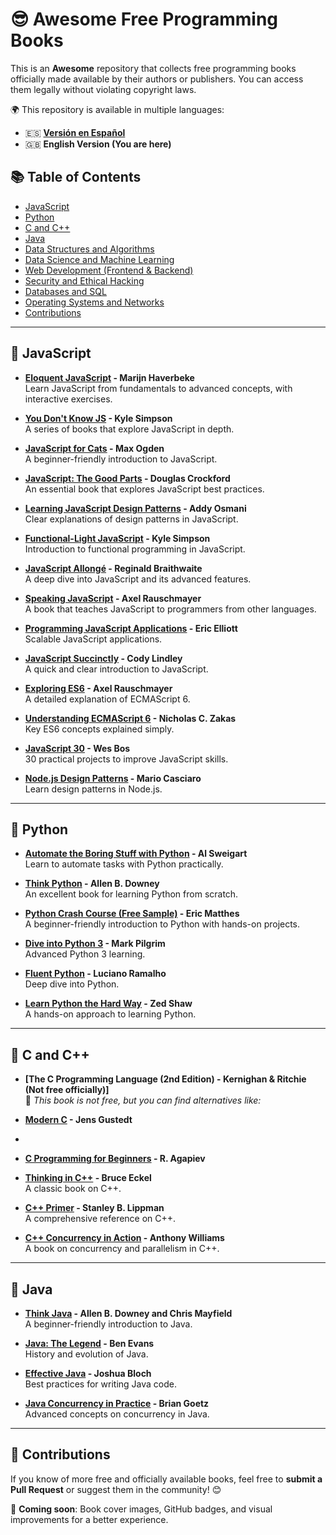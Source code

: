 # 😎 Awesome Free Programming Books

This is an **Awesome** repository that collects free programming books officially made available by their authors or publishers. You can access them legally without violating copyright laws.

🌍 This repository is available in multiple languages:
- 🇪🇸 **[Versión en Español](README.es.md)**
- 🇬🇧 **English Version (You are here)**


## 📚 Table of Contents
- [JavaScript](#-javascript)
- [Python](#-python)
- [C and C++](#-c-and-c)
- [Java](#-java)
- [Data Structures and Algorithms](#-data-structures-and-algorithms)
- [Data Science and Machine Learning](#-data-science-and-machine-learning)
- [Web Development (Frontend & Backend)](#-web-development-frontend--backend)
- [Security and Ethical Hacking](#-security-and-ethical-hacking)
- [Databases and SQL](#-databases-and-sql)
- [Operating Systems and Networks](#-operating-systems-and-networks)
- [Contributions](#-contributions)

---

## 📌 JavaScript
- **[Eloquent JavaScript](https://eloquentjavascript.net/) - Marijn Haverbeke**  
  Learn JavaScript from fundamentals to advanced concepts, with interactive exercises.

- **[You Don't Know JS](https://github.com/getify/You-Dont-Know-JS) - Kyle Simpson**  
  A series of books that explore JavaScript in depth.

- **[JavaScript for Cats](http://jsforcats.com/) - Max Ogden**  
  A beginner-friendly introduction to JavaScript.

- **[JavaScript: The Good Parts](http://bdcampbell.net/javascript/book/javascript_the_good_parts.pdf) - Douglas Crockford**  
  An essential book that explores JavaScript best practices.

- **[Learning JavaScript Design Patterns](https://addyosmani.com/resources/essentialjsdesignpatterns/book/) - Addy Osmani**  
  Clear explanations of design patterns in JavaScript.

- **[Functional-Light JavaScript](https://github.com/getify/Functional-Light-JS) - Kyle Simpson**  
  Introduction to functional programming in JavaScript.

- **[JavaScript Allongé](https://leanpub.com/javascriptallongesix) - Reginald Braithwaite**  
  A deep dive into JavaScript and its advanced features.

- **[Speaking JavaScript](http://speakingjs.com/) - Axel Rauschmayer**  
  A book that teaches JavaScript to programmers from other languages.

- **[Programming JavaScript Applications](https://addyosmani.com/resources/essentialjsdesignpatterns/book/) - Eric Elliott**  
  Scalable JavaScript applications.

- **[JavaScript Succinctly](https://www.syncfusion.com/ebooks/javascript) - Cody Lindley**  
  A quick and clear introduction to JavaScript.

- **[Exploring ES6](https://exploringjs.com/es6.html) - Axel Rauschmayer**  
  A detailed explanation of ECMAScript 6.

- **[Understanding ECMAScript 6](https://leanpub.com/understandinges6/read) - Nicholas C. Zakas**  
  Key ES6 concepts explained simply.

- **[JavaScript 30](https://javascript30.com/) - Wes Bos**  
  30 practical projects to improve JavaScript skills.

- **[Node.js Design Patterns](https://www.packtpub.com/free-ebook/nodejs-design-patterns) - Mario Casciaro**  
  Learn design patterns in Node.js.

---

## 📌 Python
- **[Automate the Boring Stuff with Python](https://automatetheboringstuff.com/) - Al Sweigart**  
  Learn to automate tasks with Python practically.

- **[Think Python](https://greenteapress.com/wp/think-python/) - Allen B. Downey**  
  An excellent book for learning Python from scratch.

- **[Python Crash Course (Free Sample)](https://nostarch.com/pythoncrashcourse2e) - Eric Matthes**  
  A beginner-friendly introduction to Python with hands-on projects.

- **[Dive into Python 3](http://www.diveintopython3.net/) - Mark Pilgrim**  
  Advanced Python 3 learning.

- **[Fluent Python](https://www.oreilly.com/library/view/fluent-python/9781491946233/) - Luciano Ramalho**  
  Deep dive into Python.

- **[Learn Python the Hard Way](https://learnpythonthehardway.org/) - Zed Shaw**  
  A hands-on approach to learning Python.

---

## 📌 C and C++
- **[The C Programming Language (2nd Edition) - Kernighan & Ritchie (Not free officially)]**  
  📌 *This book is not free, but you can find alternatives like:*
  
- **[Modern C](https://icpc.global/) - Jens Gustedt**
-   
- **[C Programming for Beginners](https://www.learntosolveit.com/) - R. Agapiev**

- **[Thinking in C++](https://www.mindviewinc.com/Books/TICPP/ThinkingInCPP2e.html) - Bruce Eckel**  
  A classic book on C++.

- **[C++ Primer](https://www.informit.com/store/c-plus-plus-primer-9780321714114) - Stanley B. Lippman**  
  A comprehensive reference on C++.

- **[C++ Concurrency in Action](https://www.manning.com/books/c-plus-plus-concurrency-in-action) - Anthony Williams**  
  A book on concurrency and parallelism in C++.

---

## 📌 Java
- **[Think Java](https://greenteapress.com/wp/think-java/) - Allen B. Downey and Chris Mayfield**  
  A beginner-friendly introduction to Java.

- **[Java: The Legend](https://www.oreilly.com/library/view/java-the-legend/9781491937644/) - Ben Evans**  
  History and evolution of Java.

- **[Effective Java](https://www.pearson.com/us/higher-education/program/Bloch-Effective-Java-3rd-Edition/PGM334654.html) - Joshua Bloch**  
  Best practices for writing Java code.

- **[Java Concurrency in Practice](https://www.oreilly.com/library/view/java-concurrency-in/9780137142521/) - Brian Goetz**  
  Advanced concepts on concurrency in Java.

---

## 🤝 Contributions
If you know of more free and officially available books, feel free to **submit a Pull Request** or suggest them in the community! 😊

🎨 **Coming soon**: Book cover images, GitHub badges, and visual improvements for a better experience.
